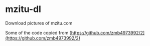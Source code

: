# mzitu-dl
Download pictures of mzitu.com

Some of the code copied from [https://github.com/zmb4973992/2](https://github.com/zmb4973992/2)
